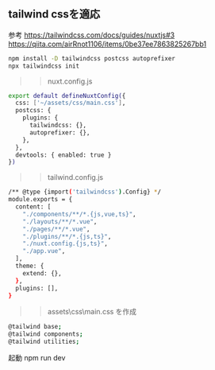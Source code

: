 ## tailwind cssを適応

参考 https://tailwindcss.com/docs/guides/nuxtjs#3
https://qiita.com/airRnot1106/items/0be37ee7863825267bb1

```bash
npm install -D tailwindcss postcss autoprefixer
npx tailwindcss init
```

> > nuxt.config.js

```bash
export default defineNuxtConfig({
  css: ['~/assets/css/main.css'],
  postcss: {
    plugins: {
      tailwindcss: {},
      autoprefixer: {},
    },
  },
  devtools: { enabled: true }
})
```

> > tailwind.config.js

```bash
/** @type {import('tailwindcss').Config} */
module.exports = {
  content: [
    "./components/**/*.{js,vue,ts}",
    "./layouts/**/*.vue",
    "./pages/**/*.vue",
    "./plugins/**/*.{js,ts}",
    "./nuxt.config.{js,ts}",
    "./app.vue",
  ],
  theme: {
    extend: {},
  },
  plugins: [],
}
```

> > assets\css\main.css を作成

```bash
@tailwind base;
@tailwind components;
@tailwind utilities;
```

起動
npm run dev
